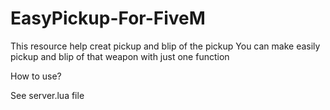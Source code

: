 # EasyPickup-For-FiveM
This resource help creat pickup and blip of the pickup
You can make easily pickup and blip of that weapon with just one function

How to use?

See server.lua file
